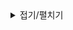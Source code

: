 <details>
<summary>접기/펼치기</summary>
 BigData5 Team project:

	- TeamName: Daespa

	- TeamMember:
		1. ChoiTaeyoung
		2. Kim Dohyun
		3. Kang Gayeon
		4. Kim Daeun
		5. Jang Woong

	- ProjectLIst:
		1. 쇼핑몰 분석과제
</details>
